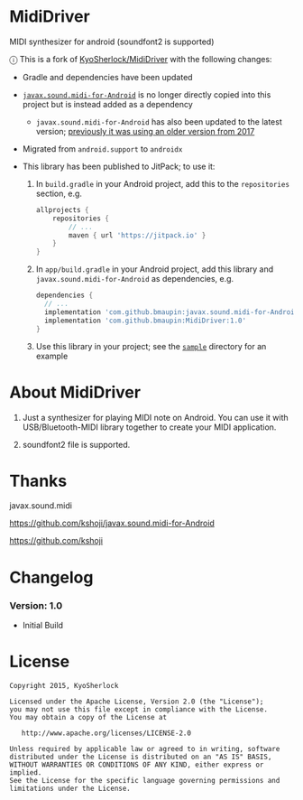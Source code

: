 # MidiDriver
MIDI synthesizer for android (soundfont2 is supported)

ⓘ This is a fork of [KyoSherlock/MidiDriver](https://github.com/KyoSherlock/MidiDriver) with the following changes:

- Gradle and dependencies have been updated
- [`javax.sound.midi-for-Android`](https://github.com/kshoji/javax.sound.midi-for-Android) is no longer directly copied into this project but is instead added as a dependency
  - `javax.sound.midi-for-Android` has also been updated to the latest version; [previously it was using an older version from 2017](https://github.com/KyoSherlock/MidiDriver/tree/master/sherlockmidi/src/main/java/jp/kshoji/javax/sound/midi)
- Migrated from `android.support` to `androidx`
- This library has been published to JitPack; to use it:

  1. In `build.gradle` in your Android project, add this to the `repositories` section, e.g.

     ```groovy
     allprojects {
         repositories {
             // ...
             maven { url 'https://jitpack.io' }
         }
     }
     ```

  1. In `app/build.gradle` in your Android project, add this library and `javax.sound.midi-for-Android` as dependencies, e.g.

     ```groovy
     dependencies {
       // ...
       implementation 'com.github.bmaupin:javax.sound.midi-for-Android:fix-jitpack-build-SNAPSHOT'
       implementation 'com.github.bmaupin:MidiDriver:1.0'
     }
     ```

  1. Use this library in your project; see the [`sample`](sample) directory for an example

# About MidiDriver
  1) Just a synthesizer for playing MIDI note on Android. You can use it with USB/Bluetooth-MIDI library together to create your MIDI application.

  2) soundfont2 file is supported.
  
# Thanks
  javax.sound.midi

  https://github.com/kshoji/javax.sound.midi-for-Android

  https://github.com/kshoji

# Changelog

### Version: 1.0

  * Initial Build

# License

    Copyright 2015, KyoSherlock
    
    Licensed under the Apache License, Version 2.0 (the "License");
    you may not use this file except in compliance with the License.
    You may obtain a copy of the License at
    
       http://www.apache.org/licenses/LICENSE-2.0
    
    Unless required by applicable law or agreed to in writing, software
    distributed under the License is distributed on an "AS IS" BASIS,
    WITHOUT WARRANTIES OR CONDITIONS OF ANY KIND, either express or implied.
    See the License for the specific language governing permissions and
    limitations under the License.
